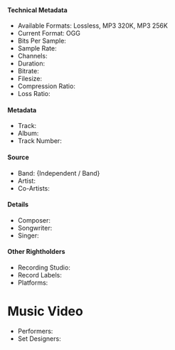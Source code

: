 #### Technical Metadata
- Available Formats: Lossless, MP3 320K, MP3 256K
- Current Format: OGG
- Bits Per Sample:
- Sample Rate:
- Channels:
- Duration:
- Bitrate:
- Filesize:
- Compression Ratio:
- Loss Ratio:
#### Metadata
- Track:
- Album:
- Track Number:
#### Source
- Band: {Independent / Band}
- Artist: 
- Co-Artists: 
#### Details
- Composer:
- Songwriter:
- Singer:
#### Other Rightholders
- Recording Studio:
- Record Labels:
- Platforms:
# Music Video
- Performers:
- Set Designers:
